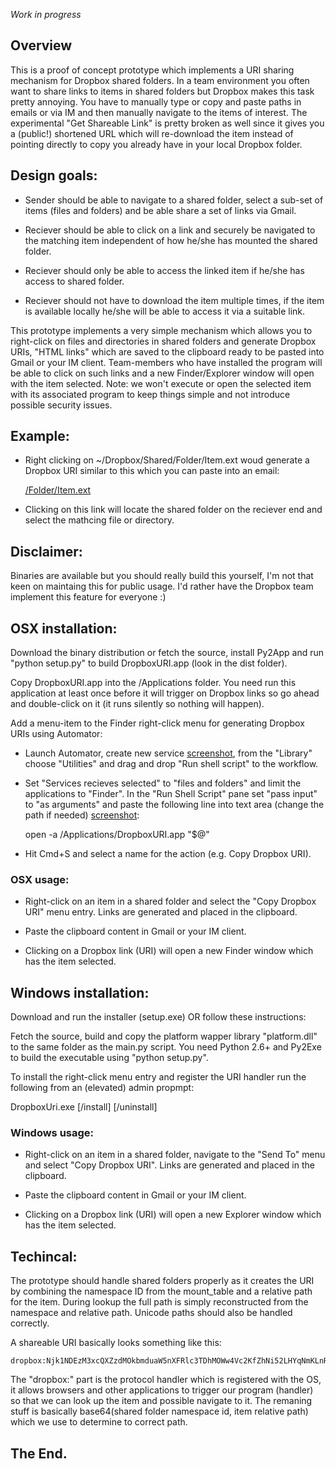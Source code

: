 *Work in progress*

## Overview

This is a proof of concept prototype which implements a URI sharing mechanism
for Dropbox shared folders. In a team environment you often want to share links
to items in shared folders but Dropbox makes this task pretty annoying. You
have to manually type or copy and paste paths in emails or via IM and then
manually navigate to the items of interest. The experimental "Get Shareable
Link" is pretty broken as well since it gives you a (public!) shortened URL
which will re-download the item instead of pointing directly to copy you
already have in your local Dropbox folder.

## Design goals:

  - Sender should be able to navigate to a shared folder, select a sub-set of
    items (files and folders) and be able share a set of links via Gmail.

  - Reciever should be able to click on a link and securely be navigated to the
    matching item independent of how he/she has mounted the shared folder.

  - Reciever should only be able to access the linked item if he/she has access
    to shared folder.

  - Reciever should not have to download the item multiple times, if the item
    is available locally he/she will be able to access it via a suitable link.

This prototype implements a very simple mechanism which allows you to
right-click on files and directories in shared folders and generate Dropbox
URIs, "HTML links" which are saved to the clipboard ready to be pasted into
Gmail or your IM client. Team-members who have installed the program will be
able to click on such links and a new Finder/Explorer window will open with the
item selected. Note: we won't execute or open the selected item with its
associated program to keep things simple and not introduce possible security
issues.

## Example:

  - Right clicking on ~/Dropbox/Shared/Folder/Item.ext woud generate a Dropbox
  URI similar to this which you can paste into an email:

    <a href='dropbox:Njk1NDEz...HYqNmKLnR4dA'>/Folder/Item.ext</a>

  - Clicking on this link will locate the shared folder on the reciever end and
  select the mathcing file or directory.

## Disclaimer:

Binaries are available but you should really build this yourself, I'm not that
keen on maintaing this for public usage. I'd rather have the Dropbox team
implement this feature for everyone :)

## OSX installation:

  Download the binary distribution or fetch the source, install Py2App and run
  "python setup.py" to build DropboxURI.app (look in the dist folder).

  Copy DropboxURI.app into the /Applications folder. You need run this
  application at least once before it will trigger on Dropbox links so go ahead
  and double-click on it (it runs silently so nothing will happen).

  Add a menu-item to the Finder right-click menu for generating Dropbox URIs
  using Automator:

  - Launch Automator, create new service [screenshot][s1], from the "Library" 
    choose "Utilities" and drag and drop "Run shell script" to the workflow.

  - Set "Services recieves selected" to "files and folders" and limit the
    applications to "Finder". In the "Run Shell Script" pane set "pass input" 
    to "as arguments" and paste the following line into text area (change the 
    path if needed) [screenshot][s2]:

      open -a /Applications/DropboxURI.app "$@"

  - Hit Cmd+S and select a name for the action (e.g. Copy Dropbox URI).

### OSX usage:

  - Right-click on an item in a shared folder and select the "Copy Dropbox URI"
    menu entry. Links are generated and placed in the clipboard.

  - Paste the clipboard content in Gmail or your IM client.

  - Clicking on a Dropbox link (URI) will open a new Finder window which has
    the item selected.

## Windows installation:

  Download and run the installer (setup.exe) OR follow these instructions:

  Fetch the source, build and copy the platform wapper library "platform.dll"
  to the same folder as the main.py script. You need Python 2.6+ and Py2Exe to
  build the executable using "python setup.py".

  To install the right-click menu entry and register the URI handler run the
  following from an (elevated) admin propmpt:

  DropboxUri.exe [/install] [/uninstall]

### Windows usage:

  - Right-click on an item in a shared folder, navigate to the "Send To" menu
    and select "Copy Dropbox URI". Links are generated and placed in the
    clipboard.

  - Paste the clipboard content in Gmail or your IM client.

  - Clicking on a Dropbox link (URI) will open a new Explorer window which has
    the item selected.

## Techincal:

The prototype should handle shared folders properly as it creates the URI by
combining the namespace ID from the mount_table and a relative path for the
item. During lookup the full path is simply reconstructed from the namespace
and relative path. Unicode paths should also be handled correctly.

A shareable URI basically looks something like this:

    dropbox:Njk1NDEzM3xcQXZzdMOkbmduaW5nXFRlc3TDhMOWw4Vc2KfZhNi52LHYqNmKLnR4dA

The "dropbox:" part is the protocol handler which is registered with the OS, it
allows browsers and other applications to trigger our program (handler) so that
we can look up the item and possible navigate to it. The remaning stuff is
basically base64(shared folder namespace id, item relative path) which we use
to determine to correct path.

## The End.

[s1]: https://github.com/bkz/dropbox-uri/raw/master/doc/osx1.png
[s2]: https://github.com/bkz/dropbox-uri/raw/master/doc/osx2.png